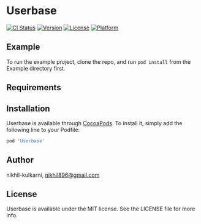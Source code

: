# Userbase

[![CI Status](https://img.shields.io/travis/nikhil-kulkarni/Userbase.svg?style=flat)](https://travis-ci.org/nikhil-kulkarni/Userbase)
[![Version](https://img.shields.io/cocoapods/v/Userbase.svg?style=flat)](https://cocoapods.org/pods/Userbase)
[![License](https://img.shields.io/cocoapods/l/Userbase.svg?style=flat)](https://cocoapods.org/pods/Userbase)
[![Platform](https://img.shields.io/cocoapods/p/Userbase.svg?style=flat)](https://cocoapods.org/pods/Userbase)

## Example

To run the example project, clone the repo, and run `pod install` from the Example directory first.

## Requirements

## Installation

Userbase is available through [CocoaPods](https://cocoapods.org). To install
it, simply add the following line to your Podfile:

```ruby
pod 'Userbase'
```

## Author

nikhil-kulkarni, nikhil896@gmail.com

## License

Userbase is available under the MIT license. See the LICENSE file for more info.
